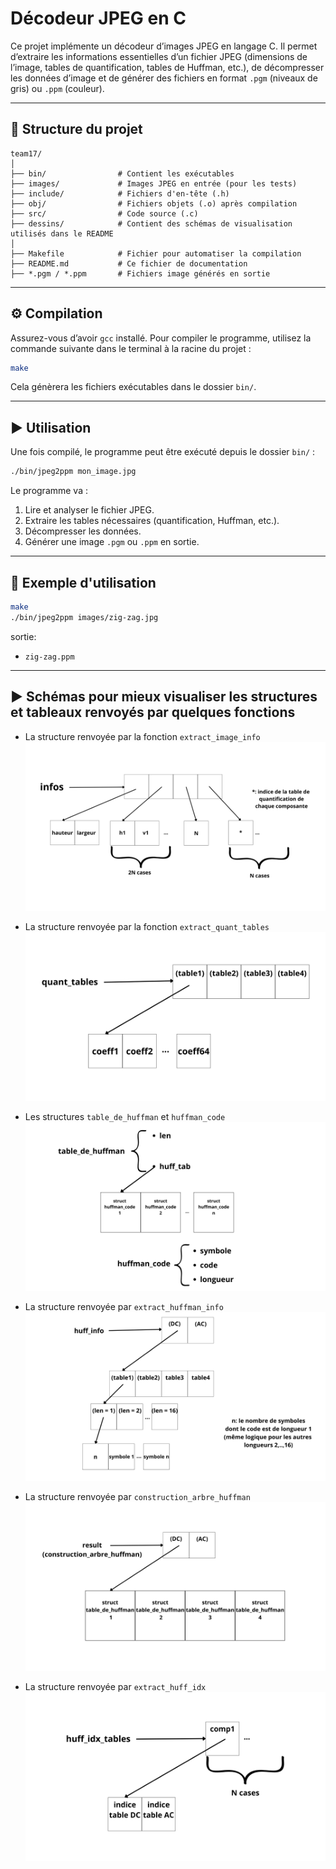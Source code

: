 # Décodeur JPEG en C

Ce projet implémente un décodeur d’images JPEG en langage C. Il permet d’extraire les informations essentielles d’un fichier JPEG (dimensions de l’image, tables de quantification, tables de Huffman, etc.), de décompresser les données d’image et de générer des fichiers en format `.pgm` (niveaux de gris) ou `.ppm` (couleur).

---

## 📁 Structure du projet

```
team17/
│
├── bin/                # Contient les exécutables
├── images/             # Images JPEG en entrée (pour les tests)
├── include/            # Fichiers d'en-tête (.h)
├── obj/                # Fichiers objets (.o) après compilation
├── src/                # Code source (.c)
├── dessins/            # Contient des schémas de visualisation utilisés dans le README
│
├── Makefile            # Fichier pour automatiser la compilation
├── README.md           # Ce fichier de documentation
├── *.pgm / *.ppm       # Fichiers image générés en sortie
```

---

## ⚙️ Compilation

Assurez-vous d’avoir `gcc` installé. Pour compiler le programme, utilisez la commande suivante dans le terminal à la racine du projet :

```bash
make
```

Cela génèrera les fichiers exécutables dans le dossier `bin/`.

---

## ▶️ Utilisation

Une fois compilé, le programme peut être exécuté depuis le dossier `bin/` :

```bash
./bin/jpeg2ppm mon_image.jpg
```

Le programme va :

1. Lire et analyser le fichier JPEG.
2. Extraire les tables nécessaires (quantification, Huffman, etc.).
3. Décompresser les données.
4. Générer une image `.pgm` ou `.ppm` en sortie.

---

## 🧪 Exemple d'utilisation

```bash
make
./bin/jpeg2ppm images/zig-zag.jpg
```

sortie: 
- `zig-zag.ppm`

---
## ▶️ Schémas pour mieux visualiser les structures et tableaux renvoyés par quelques fonctions

* La structure renvoyée par la fonction `extract_image_info`
![](dessins/infos.png)

* La structure renvoyée par la fonction `extract_quant_tables`
![](dessins/quant_tables.png)

*  Les structures `table_de_huffman` et `huffman_code`
![](dessins/structs.png)

*  La structure renvoyée par `extract_huffman_info` 
![](dessins/huff_info.png)

*  La structure renvoyée par `construction_arbre_huffman` 
![](dessins/result.png)

*  La structure renvoyée par `extract_huff_idx` 
![](dessins/huff_idx_tables.png)

